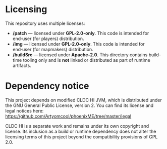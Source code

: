# Licensing

This repository uses multiple licenses:

- **/patch** — licensed under **GPL-2.0-only**. This code is intended for end‑user (for players) distribution.
- **/img** — licensed under **GPL-2.0-only**. This code is intended for end‑user (for mapmakers) distribution.
- **/buildSrc** — licensed under **Apache-2.0**. This directory contains build-time tooling only and is **not** linked or distributed as part of runtime artifacts.

# Dependency notice

This project depends on modified CLDC HI JVM, which is distributed under the GNU General Public License, version 2.
You can find its license and legal notices here:
https://github.com/Artyomcool/phoenixME/tree/master/legal

CLDC HI is a separate work and remains under its own copyright and license.
Its inclusion as a build or runtime dependency does not alter the licensing terms of this project beyond the compatibility provisions of GPL 2.0.
